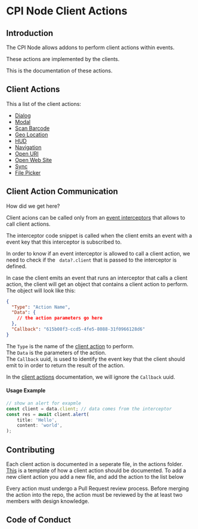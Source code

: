 # CPI Node Client Actions

## Introduction
The CPI Node allows addons to perform client actions within events. 

These actions are implemented by the clients.

This is the documentation of these actions.

## Client Actions
This a list of the client actions:

* [Dialog](actions/dialog.md)
* [Modal](actions/modal.md)
* [Scan Barcode](actions/scan-barcode.md)
* [Geo Location](actions/geo-location.md)
* [HUD](actions/hud.md)
* [Navigation](actions/navigation.md)
* [Open URI](actions/open-uri.md)
* [Open Web Site](actions/open-website.md)
* [Sync](actions/sync.md)
* [File Picker](actions/file-picker.md)


## Client Action Communication
How did we get here?

Client acions can be called only from an [event interceptors](https://pepperi-addons.github.io/cpi-node/#events) that allows to call client actions.

The interceptor code snippet is called when the client emits an event with a event key that this interceptor is subscribed to.

In order to know if an event interceptor is allowed to call a client action, we need to check if the ```
data?.client``` that is passed to the interceptor is defined.

In case the client emits an event that runs an interceptor that calls a client action, the client will get an object that contains a client action to perform.
The object will look like this:

```json
{
  "Type": "Action Name",
  "Data": {
    // the action parameters go here
  },
  "Callback": "615b08f3-ccd5-4fe5-8088-31f0966128d6"
}
```
The ```Type``` is the name of the [client action](#client-actions) to perform.\
The ```Data``` is the parameters of the action.\
The ```Callback``` uuid, is used to identify the event key that the client should emit to in order to return the result of the action.

In the [client actions](#client-actions) documentation, we will ignore the ```Callback``` uuid.





#### Usage Example
```typescript
// show an alert for exapmle
const client = data.client; // data comes from the interceptor
const res = await client.alert(
    title: 'Hello',
    content: 'world',
);
```

## Contributing
Each client action is documented in a seperate file, in the actions folder.
[This](action-template.md) is a template of how a client action should be documented.
To add a new client action you add a new file, and add the action to the list below

Every action must undergo a Pull Request review process. Before merging the action into the repo, the action must be reviewed by the at least two members with design knowledge.

## Code of Conduct